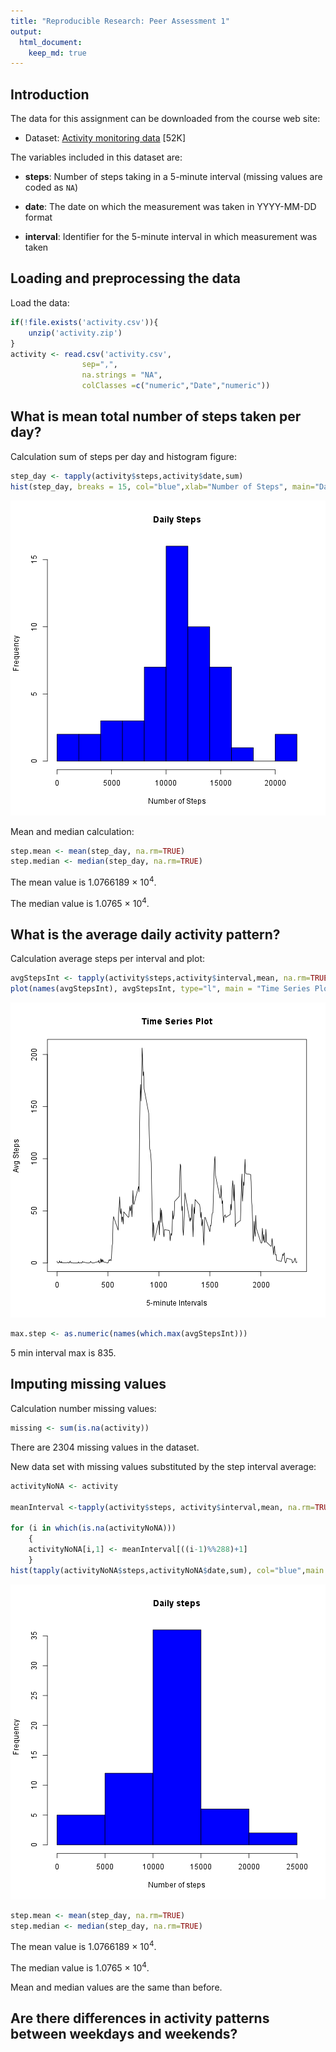 ```yaml
---
title: "Reproducible Research: Peer Assessment 1"
output: 
  html_document:
    keep_md: true
---
```


## Introduction

The data for this assignment can be downloaded from the course web
site:

* Dataset: [Activity monitoring data](https://d396qusza40orc.cloudfront.net/repdata%2Fdata%2Factivity.zip) [52K]

The variables included in this dataset are:

* **steps**: Number of steps taking in a 5-minute interval (missing
    values are coded as `NA`)

* **date**: The date on which the measurement was taken in YYYY-MM-DD
    format

* **interval**: Identifier for the 5-minute interval in which
    measurement was taken

## Loading and preprocessing the data


Load the data:

```r
if(!file.exists('activity.csv')){
    unzip('activity.zip')
}
activity <- read.csv('activity.csv',
                sep=",",
                na.strings = "NA",
                colClasses =c("numeric","Date","numeric"))
```



## What is mean total number of steps taken per day?

Calculation sum of steps per day and histogram figure:

```r
step_day <- tapply(activity$steps,activity$date,sum)
hist(step_day, breaks = 15, col="blue",xlab="Number of Steps", main="Daily Steps")
```

![plot of chunk unnamed-chunk-2](figure/unnamed-chunk-2-1.png) 

Mean and median calculation:


```r
step.mean <- mean(step_day, na.rm=TRUE)
step.median <- median(step_day, na.rm=TRUE)
```

The mean value is 1.0766189 &times; 10<sup>4</sup>.

The median value is 1.0765 &times; 10<sup>4</sup>.

## What is the average daily activity pattern?

Calculation average steps per interval and plot:


```r
avgStepsInt <- tapply(activity$steps,activity$interval,mean, na.rm=TRUE)
plot(names(avgStepsInt), avgStepsInt, type="l", main = "Time Series Plot", xlab="5-minute Intervals", ylab="Avg Steps")
```

![plot of chunk unnamed-chunk-4](figure/unnamed-chunk-4-1.png) 

```r
max.step <- as.numeric(names(which.max(avgStepsInt)))
```

5 min interval max is 835.

## Imputing missing values

Calculation number missing values:


```r
missing <- sum(is.na(activity))
```

There are 2304 missing values in the dataset. 

New data set with missing values substituted by the step interval average:


```r
activityNoNA <- activity

meanInterval <-tapply(activity$steps, activity$interval,mean, na.rm=TRUE)

for (i in which(is.na(activityNoNA)))
    {
    activityNoNA[i,1] <- meanInterval[((i-1)%%288)+1]
    }
hist(tapply(activityNoNA$steps,activityNoNA$date,sum), col="blue",main = "Daily steps", xlab="Number of steps")
```

![plot of chunk unnamed-chunk-6](figure/unnamed-chunk-6-1.png) 


```r
step.mean <- mean(step_day, na.rm=TRUE)
step.median <- median(step_day, na.rm=TRUE)
```

The mean value is 1.0766189 &times; 10<sup>4</sup>.

The median value is 1.0765 &times; 10<sup>4</sup>.

Mean and median values are the same than before.

## Are there differences in activity patterns between weekdays and weekends?




